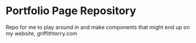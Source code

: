 # Portfolio Page Repository

Repo for me to play around in and make components that might end up on my website, griffithterry.com